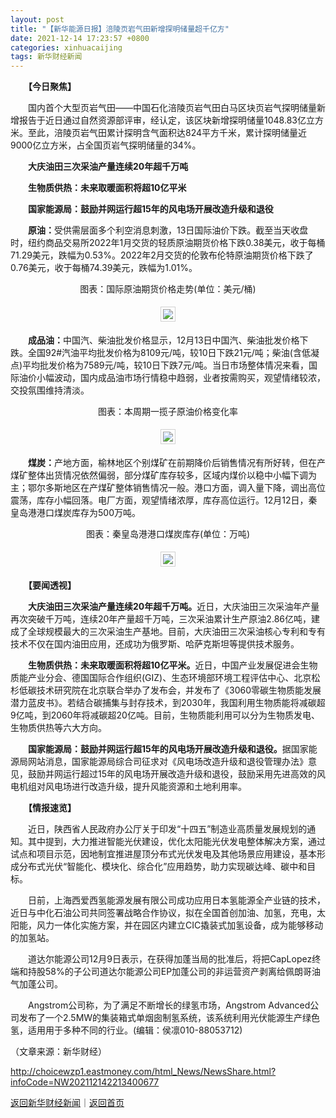 ```yaml
---
layout: post
title: "【新华能源日报】涪陵页岩气田新增探明储量超千亿方"
date: 2021-12-14 17:23:57 +0800
categories: xinhuacaijing
tags: 新华财经新闻
---
```

<p>　　<strong>【今日聚焦】</strong></p><p>　　国内首个大型页岩气田——中国石化涪陵页岩气田白马区块页岩气探明储量新增报告于近日通过自然资源部评审，经认定，该区块新增探明储量1048.83亿立方米。至此，涪陵页岩气田累计探明含气面积达824平方千米，累计探明储量近9000亿立方米，占全国页岩气探明储量的34%。</p><p>　　<strong>大庆油田三次采油产量连续20年超千万吨</strong></p><p>　　<strong>生物质供热：未来取暖面积将超10亿平米</strong></p><p>　　<strong>国家能源局：鼓励并网运行超15年的风电场开展改造升级和退役</strong></p><p>　　<strong>原油：</strong>受供需层面多个利空消息刺激，13日国际油价下跌。截至当天收盘时，纽约商品交易所2022年1月交货的轻质原油期货价格下跌0.38美元，收于每桶71.29美元，跌幅为0.53%。2022年2月交货的伦敦布伦特原油期货价格下跌了0.76美元，收于每桶74.39美元，跌幅为1.01%。</p><p style="text-align:center;">图表：国际原油期货价格走势(单位：美元/桶)</p><center><img src="https://dfscdn.dfcfw.com/download/D25373482047051050477.jpg" style="border:#d1d1d1 1px solid;padding:3px;margin:5px 0;" /></center><p>　　<strong>成品油：</strong>中国汽、柴油批发价格显示，12月13日中国汽、柴油批发价格下跌。全国92#汽油平均批发价格为8109元/吨，较10日下跌21元/吨；柴油(含低凝点)平均批发价格为7589元/吨，较10日下跌7元/吨。当日市场整体情况来看，国际油价小幅波动，国内成品油市场行情稳中趋弱，业者按需购买，观望情绪较浓，交投氛围维持清淡。</p><p style="text-align:center;">图表：本周期一揽子原油价格变化率</p><center><img src="https://dfscdn.dfcfw.com/download/D25532638635538500794.jpg" style="border:#d1d1d1 1px solid;padding:3px;margin:5px 0;" /></center><p>　　<strong>煤炭：</strong>产地方面，榆林地区个别煤矿在前期降价后销售情况有所好转，但在产煤矿整体出货情况依然偏弱，部分煤矿库存较多，区域内煤价以稳中小幅下调为主；鄂尔多斯地区在产煤矿整体销售情况一般。港口方面，调入量下降，调出高位震荡，库存小幅回落。电厂方面，观望情绪浓厚，库存高位运行。12月12日，秦皇岛港港口煤炭库存为500万吨。</p><p style="text-align:center;">图表：秦皇岛港港口煤炭库存(单位：万吨)</p><center><img src="https://dfscdn.dfcfw.com/download/D25410789823049355947.jpg" style="border:#d1d1d1 1px solid;padding:3px;margin:5px 0;" /></center><p>　　<strong>【要闻透视】</strong></p><p>　　<strong>大庆油田三次采油产量连续20年超千万吨。</strong>近日，大庆油田三次采油年产量再次突破千万吨，连续20年产量超千万吨，三次采油累计生产原油2.86亿吨，建成了全球规模最大的三次采油生产基地。目前，大庆油田三次采油核心专利和专有技术不仅在国内油田应用，还成功为俄罗斯、哈萨克斯坦等提供技术服务。</p><p>　　<strong>生物质供热：未来取暖面积将超10亿平米。</strong>近日，中国产业发展促进会生物质能产业分会、德国国际合作组织(GIZ)、生态环境部环境工程评估中心、北京松杉低碳技术研究院在北京联合举办了发布会，并发布了《3060零碳生物质能发展潜力蓝皮书》。若结合碳捕集与封存技术，到2030年，我国利用生物质能将减碳超9亿吨，到2060年将减碳超20亿吨。目前，生物质能利用可以分为生物质发电、生物质供热等六大方向。</p><p>　　<strong>国家能源局：鼓励并网运行超15年的风电场开展改造升级和退役。</strong>据国家能源局网站消息，国家能源局综合司征求对《风电场改造升级和退役管理办法》意见，鼓励并网运行超过15年的风电场开展改造升级和退役，鼓励采用先进高效的风电机组对风电场进行改造升级，提升风能资源和土地利用率。</p><p>　　<strong>【情报速览】</strong></p><p>　　近日，陕西省人民政府办公厅关于印发“十四五”制造业高质量发展规划的通知。其中提到，大力推进智能光伏建设，优化太阳能光伏发电整体解决方案，通过试点和项目示范，因地制宜推进屋顶分布式光伏发电及其他场景应用建设，基本形成分布式光伏“智能化、模块化、综合化”应用趋势，助力实现碳达峰、碳中和目标。</p><p>　　日前，上海西爱西氢能源发展有限公司成功应用日本氢能源全产业链的技术，近日与中化石油公司共同签署战略合作协议，拟在全国首创加油、加氢，充电，太阳能，风力一体化实施方案，并在园区内建立CIC撬装式加氢设备，成为能够移动的加氢站。</p><p>　　道达尔能源公司12月9日表示，在获得加蓬当局的批准后，将把CapLopez终端和持股58%的子公司道达尔能源公司EP加蓬公司的非运营资产剥离给佩朗哥油气加蓬公司。</p><p>　　Angstrom公司称，为了满足不断增长的绿氢市场，Angstrom Advanced公司发布了一个2.5MW的集装箱式单烟囱制氢系统，该系统利用光伏能源生产绿色氢，适用用于多种不同的行业。(编辑：侯凛010-88053712)</p><p class="em_media">（文章来源：新华财经）</p>

<http://choicewzp1.eastmoney.com/html_News/NewsShare.html?infoCode=NW202112142213400677>

[返回新华财经新闻](//finews.withounder.com/xinhuacaijing/)｜[返回首页](//finews.withounder.com/)